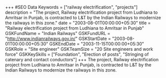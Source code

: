 +++
#SEO Data
Keywords = ["railway electrification", "projects"]
description = "The project, Railway electrification project from Ludhiana to Amritsar in Punjab, is contracted to L&T by the Indian Railways to modernize the railways in this zone."
date = "2003-08-01T00:00:00+05:30"
title = "Railway electrification project from Ludhiana to Amritsar in Punjab"
GSKFundName = "Indian Railways"
GSKFundURL = "http://www.indianrailways.gov.in/"
GSKStartDate = "2003-08-01T00:00:00+05:30"
GSKEndDate = "2003-11-15T00:00:00+05:30"
GSKRole = "Site engineer"
GSKTeamSize = "20 Site engineers and work force"
GSKKeySkills = ["Foundation", "Erection of posts", "Stringing of catenary and contact conductors"]
+++
The project, Railway electrification project from Ludhiana to Amritsar in Punjab, is contracted to L&T by the Indian Railways to modernize the railways in this zone.